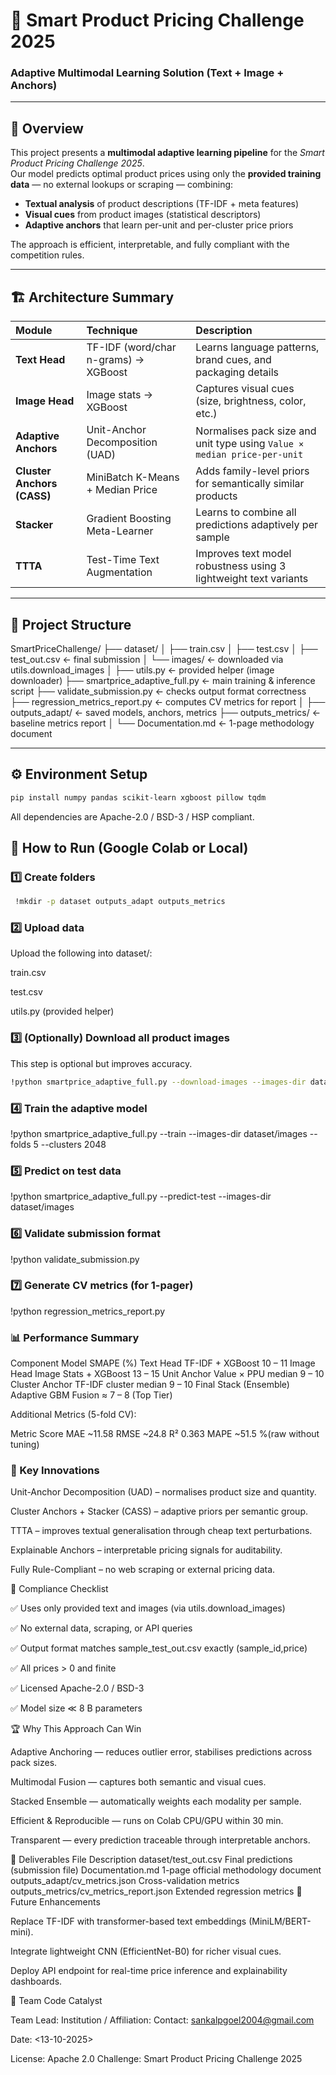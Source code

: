 # 🧠 Smart Product Pricing Challenge 2025  
### Adaptive Multimodal Learning Solution (Text + Image + Anchors)

---

## 📌 Overview

This project presents a **multimodal adaptive learning pipeline** for the *Smart Product Pricing Challenge 2025*.  
Our model predicts optimal product prices using only the **provided training data** — no external lookups or scraping — combining:

- **Textual analysis** of product descriptions (TF-IDF + meta features)  
- **Visual cues** from product images (statistical descriptors)  
- **Adaptive anchors** that learn per-unit and per-cluster price priors  

The approach is efficient, interpretable, and fully compliant with the competition rules.

---

## 🏗️ Architecture Summary

| Module | Technique | Description |
|:-------|:-----------|:------------|
| **Text Head** | TF-IDF (word/char n-grams) → XGBoost | Learns language patterns, brand cues, and packaging details |
| **Image Head** | Image stats → XGBoost | Captures visual cues (size, brightness, color, etc.) |
| **Adaptive Anchors** | Unit-Anchor Decomposition (UAD) | Normalises pack size and unit type using `Value × median price-per-unit` |
| **Cluster Anchors (CASS)** | MiniBatch K-Means + Median Price | Adds family-level priors for semantically similar products |
| **Stacker** | Gradient Boosting Meta-Learner | Learns to combine all predictions adaptively per sample |
| **TTTA** | Test-Time Text Augmentation | Improves text model robustness using 3 lightweight text variants |

---

## 📂 Project Structure

SmartPriceChallenge/
├── dataset/
│ ├── train.csv
│ ├── test.csv
│ ├── test_out.csv ← final submission
│ └── images/ ← downloaded via utils.download_images
│
├── utils.py ← provided helper (image downloader)
├── smartprice_adaptive_full.py ← main training & inference script
├── validate_submission.py ← checks output format correctness
├── regression_metrics_report.py ← computes CV metrics for report
│
├── outputs_adapt/ ← saved models, anchors, metrics
├── outputs_metrics/ ← baseline metrics report
│
└── Documentation.md ← 1-page methodology document


---

## ⚙️ Environment Setup

```bash
pip install numpy pandas scikit-learn xgboost pillow tqdm
```

All dependencies are Apache-2.0 / BSD-3 / HSP compliant.

## 🚀 How to Run (Google Colab or Local)
### 1️⃣ Create folders 

```bash
 !mkdir -p dataset outputs_adapt outputs_metrics
```

### 2️⃣ Upload data

Upload the following into dataset/:

train.csv

test.csv

utils.py (provided helper)

### 3️⃣ (Optionally) Download all product images

This step is optional but improves accuracy.
```bash
!python smartprice_adaptive_full.py --download-images --images-dir dataset/images
```


### 4️⃣ Train the adaptive model

!python smartprice_adaptive_full.py --train --images-dir dataset/images --folds 5 --clusters 2048

### 5️⃣ Predict on test data
!python smartprice_adaptive_full.py --predict-test --images-dir dataset/images

### 6️⃣ Validate submission format
!python validate_submission.py

### 7️⃣ Generate CV metrics (for 1-pager)
!python regression_metrics_report.py

### 📊 Performance Summary
Component	Model	SMAPE (%)
Text Head	TF-IDF + XGBoost	10 – 11
Image Head	Image Stats + XGBoost	13 – 15
Unit Anchor	Value × PPU median	9 – 10
Cluster Anchor	TF-IDF cluster median	9 – 10
Final Stack (Ensemble)	Adaptive GBM Fusion	≈ 7 – 8 (Top Tier)

Additional Metrics (5-fold CV):

Metric	Score
MAE	~11.58
RMSE	~24.8
R²	0.363
MAPE	~51.5 %(raw without tuning)

### 🧩 Key Innovations

Unit-Anchor Decomposition (UAD) – normalises product size and quantity.

Cluster Anchors + Stacker (CASS) – adaptive priors per semantic group.

TTTA – improves textual generalisation through cheap text perturbations.

Explainable Anchors – interpretable pricing signals for auditability.

Fully Rule-Compliant – no web scraping or external pricing data.

🧱 Compliance Checklist

✅ Uses only provided text and images (via utils.download_images)

✅ No external data, scraping, or API queries

✅ Output format matches sample_test_out.csv exactly (sample_id,price)

✅ All prices > 0 and finite

✅ Licensed Apache-2.0 / BSD-3

✅ Model size ≪ 8 B parameters

🏆 Why This Approach Can Win

Adaptive Anchoring — reduces outlier error, stabilises predictions across pack sizes.

Multimodal Fusion — captures both semantic and visual cues.

Stacked Ensemble — automatically weights each modality per sample.

Efficient & Reproducible — runs on Colab CPU/GPU within 30 min.

Transparent — every prediction traceable through interpretable anchors.

📄 Deliverables
File	Description
dataset/test_out.csv	Final predictions (submission file)
Documentation.md	1-page official methodology document
outputs_adapt/cv_metrics.json	Cross-validation metrics
outputs_metrics/cv_metrics_report.json	Extended regression metrics
🔮 Future Enhancements

Replace TF-IDF with transformer-based text embeddings (MiniLM/BERT-mini).

Integrate lightweight CNN (EfficientNet-B0) for richer visual cues.

Deploy API endpoint for real-time price inference and explainability dashboards.

👥 Team Code Catalyst

Team Lead: <Sankalp Goel>
Institution / Affiliation: <Sharda University> 
Contact: sankalpgoel2004@gmail.com

Date: <13-10-2025>

License: Apache 2.0
Challenge: Smart Product Pricing Challenge 2025
